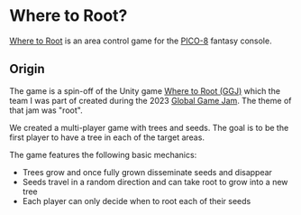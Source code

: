 Where to Root?
==============

[Where to Root][] is an area control game for the [PICO-8][] fantasy console.

Origin
------
The game is a spin-off of the Unity game [Where to Root (GGJ)][] which the team I was part of created during the 2023 [Global Game Jam][].
The theme of that jam was "root".

We created a multi-player game with trees and seeds.
The goal is to be the first player to have a tree in each of the target areas.

The game features the following basic mechanics:
- Trees grow and once fully grown disseminate seeds and disappear
- Seeds travel in a random direction and can take root to grow into a new tree
- Each player can only decide when to root each of their seeds

[PICO-8]: https://www.lexaloffle.com/pico-8.php
[Where to Root]: https://www.lexaloffle.com/bbs/?pid=126048
[Where to Root (GGJ)]: https://globalgamejam.org/2023/games/where-root-2
[Global Game Jam]: https://globalgamejam.org
